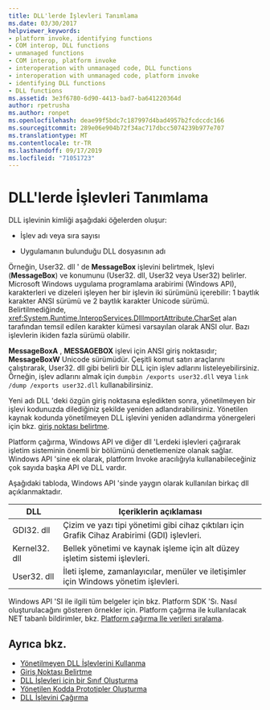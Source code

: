 ```yaml
---
title: DLL'lerde İşlevleri Tanımlama
ms.date: 03/30/2017
helpviewer_keywords:
- platform invoke, identifying functions
- COM interop, DLL functions
- unmanaged functions
- COM interop, platform invoke
- interoperation with unmanaged code, DLL functions
- interoperation with unmanaged code, platform invoke
- identifying DLL functions
- DLL functions
ms.assetid: 3e3f6780-6d90-4413-bad7-ba641220364d
author: rpetrusha
ms.author: ronpet
ms.openlocfilehash: deae99f5bdc7c187997d4bad4957b2fcdccdc166
ms.sourcegitcommit: 289e06e904b72f34ac717dbcc5074239b977e707
ms.translationtype: MT
ms.contentlocale: tr-TR
ms.lasthandoff: 09/17/2019
ms.locfileid: "71051723"
---
```

# <a name="identifying-functions-in-dlls"></a>DLL'lerde İşlevleri Tanımlama
DLL işlevinin kimliği aşağıdaki öğelerden oluşur:  
  
- İşlev adı veya sıra sayısı  
  
- Uygulamanın bulunduğu DLL dosyasının adı  
  
 Örneğin, User32. dll ' de **MessageBox** işlevini belirtmek, Işlevi (**MessageBox**) ve konumunu (User32. dll, User32 veya User32) belirler. Microsoft Windows uygulama programlama arabirimi (Windows API), karakterleri ve dizeleri işleyen her bir işlevin iki sürümünü içerebilir: 1 baytlık karakter ANSI sürümü ve 2 baytlık karakter Unicode sürümü. Belirtilmediğinde, <xref:System.Runtime.InteropServices.DllImportAttribute.CharSet> alan tarafından temsil edilen karakter kümesi varsayılan olarak ANSI olur. Bazı işlevlerin ikiden fazla sürümü olabilir.  
  
 **MessageBoxA** , **MESSAGEBOX** işlevi için ANSI giriş noktasıdır; **MessageBoxW** Unicode sürümüdür. Çeşitli komut satırı araçlarını çalıştırarak, User32. dll gibi belirli bir DLL için işlev adlarını listeleyebilirsiniz. Örneğin, işlev adlarını almak için `dumpbin /exports user32.dll` veya `link /dump /exports user32.dll` kullanabilirsiniz.  
  
 Yeni adı DLL 'deki özgün giriş noktasına eşledikten sonra, yönetilmeyen bir işlevi kodunuzda dilediğiniz şekilde yeniden adlandırabilirsiniz. Yönetilen kaynak kodunda yönetilmeyen DLL işlevini yeniden adlandırma yönergeleri için bkz. [giriş noktası belirtme](specifying-an-entry-point.md).  
  
 Platform çağırma, Windows API ve diğer dll 'Lerdeki işlevleri çağırarak işletim sisteminin önemli bir bölümünü denetlemenize olanak sağlar. Windows API 'sine ek olarak, platform Invoke aracılığıyla kullanabileceğiniz çok sayıda başka API ve DLL vardır.  
  
 Aşağıdaki tabloda, Windows API 'sinde yaygın olarak kullanılan birkaç dll açıklanmaktadır.  
  
|DLL|Içeriklerin açıklaması|  
|---------|-----------------------------|  
|GDI32. dll|Çizim ve yazı tipi yönetimi gibi cihaz çıktıları için Grafik Cihaz Arabirimi (GDI) işlevleri.|  
|Kernel32. dll|Bellek yönetimi ve kaynak işleme için alt düzey işletim sistemi işlevleri.|  
|User32. dll|İleti işleme, zamanlayıcılar, menüler ve iletişimler için Windows yönetim işlevleri.|  
  
 Windows API 'SI ile ilgili tüm belgeler için bkz. Platform SDK 'Sı. Nasıl oluşturulacağını gösteren örnekler için. Platform çağırma ile kullanılacak NET tabanlı bildirimler, bkz. [Platform çağırma Ile verileri sıralama](marshaling-data-with-platform-invoke.md).  
  
## <a name="see-also"></a>Ayrıca bkz.

- [Yönetilmeyen DLL İşlevlerini Kullanma](consuming-unmanaged-dll-functions.md)
- [Giriş Noktası Belirtme](specifying-an-entry-point.md)
- [DLL İşlevleri için bir Sınıf Oluşturma](creating-a-class-to-hold-dll-functions.md)
- [Yönetilen Kodda Prototipler Oluşturma](creating-prototypes-in-managed-code.md)
- [DLL İşlevini Çağırma](calling-a-dll-function.md)
